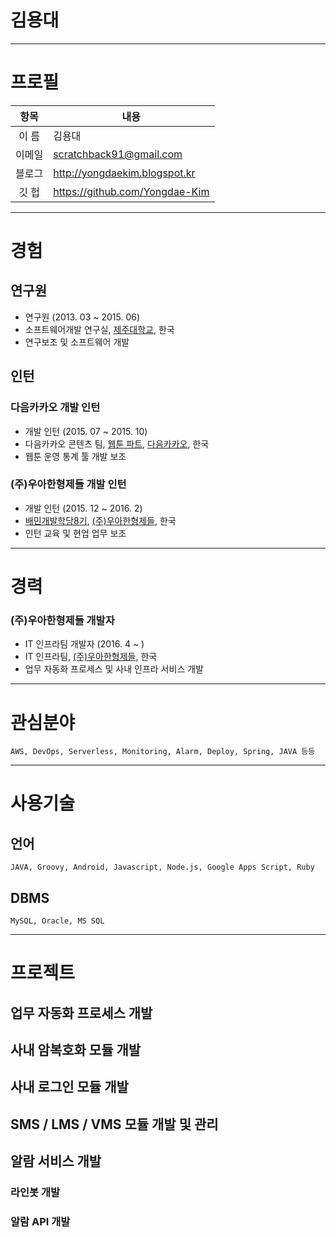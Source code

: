 # 김용대

---

# 프로필
항목  | 내용
:-: | -
이 름 | 김용대
이메일 | scratchback91@gmail.com
블로그 | http://yongdaekim.blogspot.kr
깃 헙 |https://github.com/Yongdae-Kim

---

# 경험
## 연구원
* 연구원 (2013. 03 ~ 2015. 06)
* 소프트웨어개발 연구실, [제주대학교](http://www.jejunu.ac.kr/main "제주대학교"), 한국
* 연구보조 및 소프트웨어 개발

## 인턴
### 다음카카오 개발 인턴
* 개발 인턴 (2015. 07 ~ 2015. 10)
* 다음카카오 콘텐츠 팀, [웹툰 파트](http://webtoon.daum.net/ "웹툰"), [다음카카오](http://www.daum.net/ "다음카카오"), 한국
* 웹툰 운영 통계 툴 개발 보조

### (주)우아한형제들 개발 인턴
* 개발 인턴 (2015. 12 ~ 2016. 2)
* [배민개발학당8기](http://www.woowahan.com/배민개발학당-2/ "배민개발학당8기"), [(주)우아한형제들](http://www.woowahan.com/ "(주)우아한형제들"), 한국
* 인턴 교육 및 현업 업무 보조

---

# 경력
### (주)우아한형제들 개발자
* IT 인프라팀 개발자 (2016. 4 ~ )
* IT 인프라팀, [(주)우아한형제들](http://www.woowahan.com/ "(주)우아한형제들"), 한국
* 업무 자동화 프로세스 및 사내 인프라 서비스 개발

---

# 관심분야
```
AWS, DevOps, Serverless, Monitoring, Alarm, Deploy, Spring, JAVA 등등 
```

---

# 사용기술
## 언어
```
JAVA, Groovy, Android, Javascript, Node.js, Google Apps Script, Ruby
``` 
## DBMS
```
MySQL, Oracle, MS SQL
``` 

---

# 프로젝트
## 업무 자동화 프로세스 개발

## 사내 암복호화 모듈 개발

## 사내 로그인 모듈 개발

## SMS / LMS / VMS 모듈 개발 및 관리

## 알람 서비스 개발
### 라인봇 개발
### 알람 API 개발




